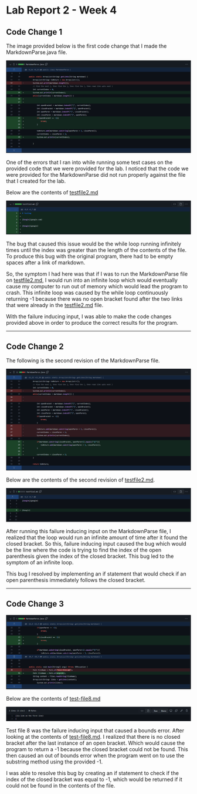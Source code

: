 # **Lab Report 2 - Week 4**

## **Code Change 1**
The image provided below is the first code change that I made the MarkdownParse.java file.

![Image](/Images/CodeChange1.PNG)

One of the errors that I ran into while running some test cases on the provided code that we were provided for the lab. I noticed that the code we were provided for the MarkdownParse did not run properly against the file that I created for the lab. 

Below are the contents of [testfile2.md](https://github.com/TuannDang/markdown-parser/blame/556f9dcf3bb0800a7386c049f6570512291b8aea/testfile2.md) 



![Image](/Images/testfile2contents.PNG)

The bug that caused this issue would be the while loop running infinitely times until the index was greater than the length of the contents of the file. To produce this bug with the original program, there had to be empty spaces after a link of markdown. 

So, the symptom I had here was that if I was to run the MarkdownParse file on [testfile2.md](https://github.com/TuannDang/markdown-parser/blame/556f9dcf3bb0800a7386c049f6570512291b8aea/testfile2.md), I would run into an infinite loop which would eventually cause my computer to run out of memory which would lead the program to crash. This infinite loop was caused by the while loop continuously returning -1 because there was no open bracket found after the two links that were already in the [testfile2.md](https://github.com/TuannDang/markdown-parser/blame/556f9dcf3bb0800a7386c049f6570512291b8aea/testfile2.md) file.

With the failure inducing input, I was able to make the code changes provided above in order to produce the correct results for the program. 

---

## **Code Change 2**

The following is the second revision of the MarkdownParse file. 

![Image](/Images/CodeChange2.PNG)

Below are the contents of the second revision of [testfile2.md](https://github.com/TuannDang/markdown-parser/blob/c6aab6fec79bfd3402776433d09df8d2876facb2/testfile2.md). 



![Image](/Images/CodeChange2Contents.PNG)

After running this failure inducing input on the MarkdownParse file, I realized that the loop would run an infinite amount of time after it found the closed bracket. So this, failure inducing input caused the bug which would be the line where the code is trying to find the index of the open parenthesis given the index of the closed bracket. This bug led to the symptom of an infinite loop. 

This bug I resolved by implementing an if statement that would check if an open parenthesis immediately follows the closed bracket. 

---

## **Code Change 3**

![Image](/Images/CodeChange3.PNG)

Below are the contents of [test-file8.md](https://github.com/TuannDang/markdown-parser/blob/main/test-file8.md)

![Image](/Images/testfile8contents.PNG)

Test file 8 was the failure inducing input that caused a bounds error. After looking at the contents of [test-file8.md](https://github.com/TuannDang/markdown-parser/blob/main/test-file8.md). I realized that there is no closed bracket after the last instance of an open bracket. Which would cause the program to return a -1 because the closed bracket could not be found. This then caused an out of bounds error when the program went on to use the substring method using the provided -1. 

I was able to resolve this bug by creating an if statement to check if the index of the closed bracket was equal to -1, which would be returned if it could not be found in the contents of the file. 
